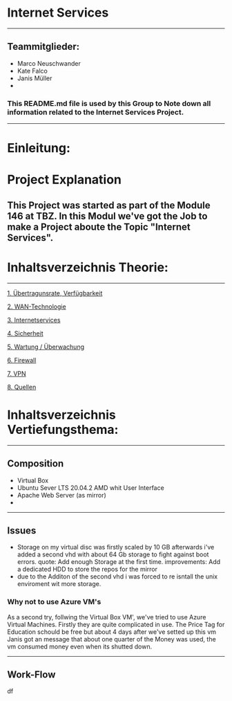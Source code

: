 # Internet Services
---
## Teammitglieder: 
- Marco Neuschwander
- Kate Falco
- Janis Müller
- 
### This README.md file is used by this Group to Note down all information related to the Internet Services Project.
---
# Einleitung: 
# Project Explanation 
This Project was started as part of the Module 146 at TBZ. In this Modul we've got the Job to make a Project aboute the Topic "Internet Services".
---
# Inhaltsverzeichnis Theorie: 
-------------------
[1. Übertragunsrate, Verfügbarkeit](Theorie/Übertragunsrate.md "1. Übertragunsrate, Verfügbarkeit")


[2. WAN-Technologie](Theorie/WAN-Technologie.md "2. WAN-Technologie")


[3. Internetservices](Theorie/Internetservices.md  "3. Internetservices" )

	
[4. Sicherheit](Theorie/Sicherheit.md "4. Sicherheit")

[5. Wartung / Überwachung](Theorie/Wartung.md "5. Wartung / Überwachung")

[6. Firewall](Theorie/Firewall.md  "6. Firewall")

[7. VPN](Theorie/VPN.md "7. VPN")

[8. Quellen](Theorie/Quellen.md "8. Quellen" )
 

# Inhaltsverzeichnis Vertiefungsthema: 
---
## Composition
- Virtual Box
- Ubuntu Sever LTS 20.04.2 AMD whit User Interface
- Apache Web Server (as mirror)
- 
---
## Issues

- Storage on my virtual disc was firstly scaled by 10 GB afterwards i've added a second vhd with about 64 Gb storage to fight against boot errors. 
quote: Add enough Storage at the first time.
improvements: Add a dedicated HDD to store the repos for the mirror
- due to the Additon of the second vhd i was forced to re isntall the unix enviroment wit more storage.

### Why not to use Azure VM's
As a second try, follwing the Virtual Box VM', we've tried to use Azure Virtual Machines. Firstly they are quite complicated in use. The Price Tag for Education schould be free but about 4 days after we've setted up this vm Janis got an message that about one quarter of the Money was used, the vm consumed money even when its shutted down. 

---

## Work-Flow
df
